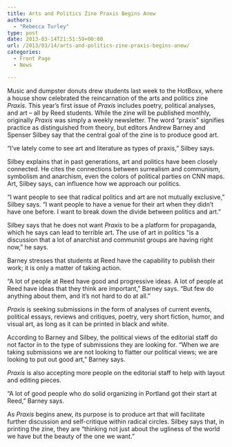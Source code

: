 ```yaml
---
title: Arts and Politics Zine Praxis Begins Anew
authors: 
  - "Rebecca Turley"
type: post
date: 2013-03-14T21:51:59+00:00
url: /2013/03/14/arts-and-politics-zine-praxis-begins-anew/
categories:
  - Front Page
  - News

---
```

Music and dumpster donuts drew students last week to the HotBoxx, where a house show celebrated the reincarnation of the arts and politics zine _Praxis_. This year’s first issue of _Praxis_ includes poetry, political analyses, and art – all by Reed students. While the zine will be published monthly, originally _Praxis_ was simply a weekly newsletter. The word “praxis” signifies practice as distinguished from theory, but editors Andrew Barney and Spenser Silbey say that the central goal of the zine is to produce good art.

“I’ve lately come to see art and literature as types of praxis,” Silbey says.

Silbey explains that in past generations, art and politics have been closely connected. He cites the connections between surrealism and communism, symbolism and anarchism, even the colors of political parties on CNN maps. Art, Silbey says, can influence how we approach our politics.

“I want people to see that radical politics and art are not mutually exclusive,” Silbey says. “I want people to have a venue for their art when they didn’t have one before. I want to break down the divide between politics and art.”

Silbey says that he does not want _Praxis_ to be a platform for propaganda, which he says can lead to terrible art. The use of art in politics “is a discussion that a lot of anarchist and communist groups are having right now,” he says.

Barney stresses that students at Reed have the capability to publish their work; it is only a matter of taking action.

“A lot of people at Reed have good and progressive ideas. A lot of people at Reed have ideas that they think are important,” Barney says. “But few do anything about them, and it’s not hard to do at all.”

_Praxis_ is seeking submissions in the form of analyses of current events, political essays, reviews and critiques, poetry, very short fiction, humor, and visual art, as long as it can be printed in black and white.

According to Barney and Silbey, the political views of the editorial staff do not factor in to the type of submissions they are looking for. “When we are taking submissions we are not looking to flatter our political views; we are looking to put out good art,” Barney says.

_Praxis_ is also accepting more people on the editorial staff to help with layout and editing pieces.

“A lot of good people who do solid organizing in Portland got their start at Reed,” Barney says.

As _Praxis_ begins anew, its purpose is to produce art that will facilitate further discussion and self-critique within radical circles. Silbey says that, in printing the zine, they are “thinking not just about the ugliness of the world we have but the beauty of the one we want.”